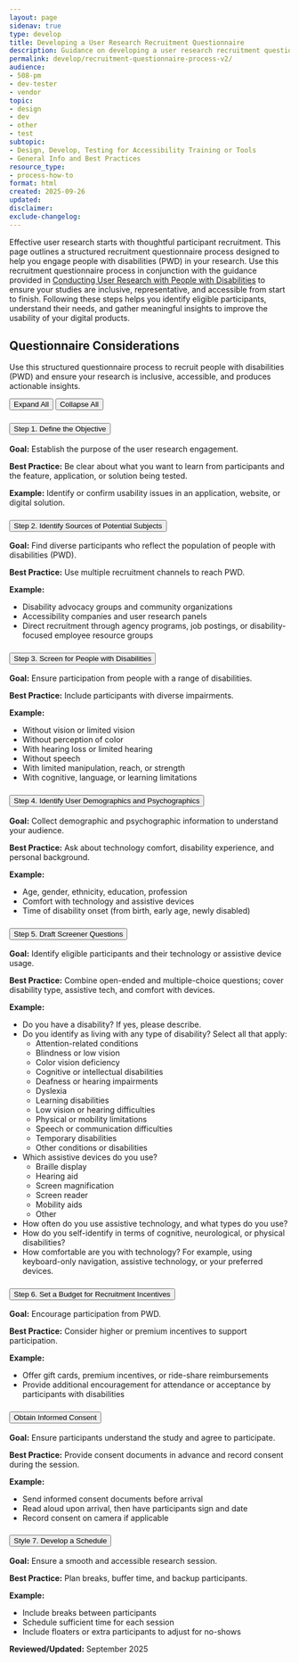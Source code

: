 ```yaml
---
layout: page
sidenav: true
type: develop
title: Developing a User Research Recruitment Questionnaire 
description: Guidance on developing a user research recruitment questionnaire to ensure inclusive participation and accessibility in ICT testing.
permalink: develop/recruitment-questionnaire-process-v2/
audience: 
- 508-pm
- dev-tester
- vendor
topic: 
- design
- dev
- other
- test
subtopic: 
- Design, Develop, Testing for Accessibility Training or Tools
- General Info and Best Practices
resource_type: 
- process-how-to
format: html
created: 2025-09-26
updated: 
disclaimer: 
exclude-changelog: 
---
```

Effective user research starts with thoughtful participant recruitment. This page outlines a structured recruitment questionnaire process designed to help you engage people with disabilities (PWD) in your research. Use this recruitment questionnaire process in conjunction with the guidance provided in <a href="{{site.baseurl}}/develop/usability-testing-with-people-with-disabilities/">Conducting User Research with People with Disabilities</a> to ensure your studies are inclusive, representative, and accessible from start to finish. Following these steps helps you identify eligible participants, understand their needs, and gather meaningful insights to improve the usability of your digital products.

## Questionnaire Considerations
Use this structured questionnaire process to recruit people with disabilities (PWD) and ensure your research is inclusive, accessible, and produces actionable insights.

<div class="margin-bottom-3">
    <button id="expand-all" class="usa-button">Expand All</button>
    <button id="collapse-all" class="usa-button">Collapse All</button>
</div>

<div id="accordion-group-questions" class="usa-accordion usa-accordion--bordered usa-accordion--multiselectable" data-allow-multiple>
  <div class="usa-accordion" id="recruitment-accordion">
    <!-- 1. Define the Objective -->
    <h3 class="usa-accordion__heading">
      <button class="usa-accordion__button" aria-expanded="true" aria-controls="objective-content">
        Step 1. Define the Objective
      </button>
    </h3>
    <div id="objective-content" class="usa-accordion__content">
      <p><strong>Goal:</strong> Establish the purpose of the user research engagement.</p>
      <p><strong>Best Practice:</strong> Be clear about what you want to learn from participants and the feature, application, or solution being tested.</p>
      <p><strong>Example:</strong> Identify or confirm usability issues in an application, website, or digital solution.</p>
    </div>
    <!-- 2. Identify Sources of Potential Subjects -->
    <h3 class="usa-accordion__heading">
      <button class="usa-accordion__button" aria-expanded="false" aria-controls="sources-content">
        Step 2. Identify Sources of Potential Subjects
      </button>
    </h3>
    <div id="sources-content" class="usa-accordion__content">
      <p><strong>Goal:</strong> Find diverse participants who reflect the population of people with disabilities (PWD).</p>
      <p><strong>Best Practice:</strong> Use multiple recruitment channels to reach PWD.</p>
      <p><strong>Example:</strong></p>
      <ul>
        <li>Disability advocacy groups and community organizations</li>
        <li>Accessibility companies and user research panels</li>
        <li>Direct recruitment through agency programs, job postings, or disability-focused employee resource groups</li>
      </ul>
    </div>
    <!-- 3. Screen for People with Disabilities -->
    <h3 class="usa-accordion__heading">
      <button class="usa-accordion__button" aria-expanded="false" aria-controls="screening-content">
        Step 3. Screen for People with Disabilities
      </button>
    </h3>
    <div id="screening-content" class="usa-accordion__content">
      <p><strong>Goal:</strong> Ensure participation from people with a range of disabilities.</p>
      <p><strong>Best Practice:</strong> Include participants with diverse impairments.</p>
      <p><strong>Example:</strong></p>
      <ul>
        <li>Without vision or limited vision</li>
        <li>Without perception of color</li>
        <li>With hearing loss or limited hearing</li>
        <li>Without speech</li>
        <li>With limited manipulation, reach, or strength</li>
        <li>With cognitive, language, or learning limitations</li>
      </ul>
    </div>
    <!-- 4. Identify User Demographics and Psychographics -->
    <h3 class="usa-accordion__heading">
      <button class="usa-accordion__button" aria-expanded="false" aria-controls="demographics-content">
        Step 4. Identify User Demographics and Psychographics
      </button>
    </h3>
    <div id="demographics-content" class="usa-accordion__content">
      <p><strong>Goal:</strong> Collect demographic and psychographic information to understand your audience.</p>
      <p><strong>Best Practice:</strong> Ask about technology comfort, disability experience, and personal background.</p>
      <p><strong>Example:</strong></p>
      <ul>
        <li>Age, gender, ethnicity, education, profession</li>
        <li>Comfort with technology and assistive devices</li>
        <li>Time of disability onset (from birth, early age, newly disabled)</li>
      </ul>
    </div>
    <!-- 5. Draft Screener Questions -->
    <h3 class="usa-accordion__heading">
      <button class="usa-accordion__button" aria-expanded="false" aria-controls="screener-content">
        Step 5. Draft Screener Questions
      </button>
    </h3>
    <div id="screener-content" class="usa-accordion__content">
      <p><strong>Goal:</strong> Identify eligible participants and their technology or assistive device usage.</p>
      <p><strong>Best Practice:</strong> Combine open-ended and multiple-choice questions; cover disability type, assistive tech, and comfort with devices.</p>
      <p><strong>Example:</strong></p>
      <ul>
        <li>Do you have a disability? If yes, please describe.</li>
        <li>Do you identify as living with any type of disability? Select all that apply:
          <ul>
            <li>Attention-related conditions</li>
            <li>Blindness or low vision</li>
            <li>Color vision deficiency</li>
            <li>Cognitive or intellectual disabilities</li>
            <li>Deafness or hearing impairments</li>
            <li>Dyslexia</li>
            <li>Learning disabilities</li>
            <li>Low vision or hearing difficulties</li>
            <li>Physical or mobility limitations</li>
            <li>Speech or communication difficulties</li>
            <li>Temporary disabilities</li>
            <li>Other conditions or disabilities</li>
          </ul>
        </li>
        <li>Which assistive devices do you use? 
          <ul>
            <li>Braille display</li>
            <li>Hearing aid</li>
            <li>Screen magnification</li>
            <li>Screen reader</li>
            <li>Mobility aids</li>
            <li>Other</li>
          </ul>
        </li>
        <li>How often do you use assistive technology, and what types do you use?</li>
        <li>How do you self-identify in terms of cognitive, neurological, or physical disabilities?</li>
        <li>How comfortable are you with technology? For example, using keyboard-only navigation, assistive technology, or your preferred devices.</li>
      </ul>
    </div>
    <!-- 6. Set a Budget for Recruitment Incentives -->
    <h3 class="usa-accordion__heading">
      <button class="usa-accordion__button" aria-expanded="false" aria-controls="incentives-content">
        Step 6. Set a Budget for Recruitment Incentives
      </button>
    </h3>
    <div id="incentives-content" class="usa-accordion__content">
      <p><strong>Goal:</strong> Encourage participation from PWD.</p>
      <p><strong>Best Practice:</strong> Consider higher or premium incentives to support participation.</p>
      <p><strong>Example:</strong></p>
      <ul>
        <li>Offer gift cards, premium incentives, or ride-share reimbursements</li>
        <li>Provide additional encouragement for attendance or acceptance by participants with disabilities</li>
      </ul>
    </div>
    <!-- 7. Obtain Informed Consent -->
    <h3 class="usa-accordion__heading">
      <button class="usa-accordion__button" aria-expanded="false" aria-controls="consent-content">
        Obtain Informed Consent
      </button>
    </h3>
    <div id="consent-content" class="usa-accordion__content">
      <p><strong>Goal:</strong> Ensure participants understand the study and agree to participate.</p>
      <p><strong>Best Practice:</strong> Provide consent documents in advance and record consent during the session.</p>
      <p><strong>Example:</strong></p>
      <ul>
        <li>Send informed consent documents before arrival</li>
        <li>Read aloud upon arrival, then have participants sign and date</li>
        <li>Record consent on camera if applicable</li>
      </ul>
    </div>
    <!-- 8. Develop a Schedule -->
    <h3 class="usa-accordion__heading">
      <button class="usa-accordion__button" aria-expanded="false" aria-controls="schedule-content">
        Style 7. Develop a Schedule
      </button>
    </h3>
    <div id="schedule-content" class="usa-accordion__content">
      <p><strong>Goal:</strong> Ensure a smooth and accessible research session.</p>
      <p><strong>Best Practice:</strong> Plan breaks, buffer time, and backup participants.</p>
      <p><strong>Example:</strong></p>
      <ul>
        <li>Include breaks between participants</li>
        <li>Schedule sufficient time for each session</li>
        <li>Include floaters or extra participants to adjust for no-shows</li>
      </ul>
    </div>
  </div>
</div>

<strong>Reviewed/Updated:</strong> September 2025

<script>
$("#expand-all").on("click", function () {
  $("#accordion-group-questions .usa-accordion__button").attr("aria-expanded", "true");
  $("#accordion-group-questions .usa-accordion__content").removeAttr("hidden");
  updateHashFromOpenAccordions();
});

$("#collapse-all").on("click", function () {
  $("#accordion-group-questions .usa-accordion__button").attr("aria-expanded", "false");
  $("#accordion-group-questions .usa-accordion__content").attr("hidden", "");
  updateHashFromOpenAccordions();
});
</script>